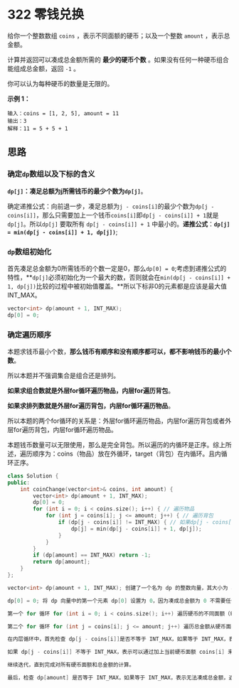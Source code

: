 # 322 零钱兑换

给你一个整数数组 `coins` ，表示不同面额的硬币；以及一个整数 `amount` ，表示总金额。

计算并返回可以凑成总金额所需的 **最少的硬币个数** 。如果没有任何一种硬币组合能组成总金额，返回 `-1` 。

你可以认为每种硬币的数量是无限的。

**示例 1：**

```
输入：coins = [1, 2, 5], amount = 11
输出：3 
解释：11 = 5 + 5 + 1
```

## 思路

### 确定`dp`数组以及下标的含义

**`dp[j]`：凑足总额为j所需钱币的最少个数为`dp[j]`**。

确定递推公式：向前退一步，凑足总额为`j - coins[i]`的最少个数为`dp[j - coins[i]]`，那么只需要加上一个钱币`coins[i]`即`dp[j - coins[i]] + 1`就是`dp[j]`。所以`dp[j]` 要取所有 `dp[j - coins[i]] + 1` 中最小的。**递推公式**：**`dp[j] = min(dp[j - coins[i]] + 1, dp[j])`**;

### `dp`数组初始化

首先凑足总金额为0所需钱币的个数一定是0，那么`dp[0] = 0`;考虑到递推公式的特性，**`dp[j]`必须初始化为一个最大的数，否则就会在`min(dp[j - coins[i]] + 1, dp[j])`比较的过程中被初始值覆盖。**所以下标非0的元素都是应该是最大值INT_MAX。

```cpp
vector<int> dp(amount + 1, INT_MAX);
dp[0] = 0;
```

### 确定遍历顺序

本题求钱币最小个数，**那么钱币有顺序和没有顺序都可以，都不影响钱币的最小个数**。

所以本题并不强调集合是组合还是排列。

**如果求组合数就是外层for循环遍历物品，内层for遍历背包**。

**如果求排列数就是外层for遍历背包，内层for循环遍历物品**。

所以本题的两个for循环的关系是：外层for循环遍历物品，内层for遍历背包或者外层for遍历背包，内层for循环遍历物品。

本题钱币数量可以无限使用，那么是完全背包。所以遍历的内循环是正序。综上所述，遍历顺序为：coins（物品）放在外循环，target（背包）在内循环。且内循环正序。

```cpp
class Solution {
public:
    int coinChange(vector<int>& coins, int amount) {
        vector<int> dp(amount + 1, INT_MAX);
        dp[0] = 0;
        for (int i = 0; i < coins.size(); i++) { // 遍历物品
            for (int j = coins[i]; j <= amount; j++) { // 遍历背包
                if (dp[j - coins[i]] != INT_MAX) { // 如果dp[j - coins[i]]是初始值则跳过
                    dp[j] = min(dp[j - coins[i]] + 1, dp[j]);
                }
            }
        }
        if (dp[amount] == INT_MAX) return -1;
        return dp[amount];
    }
};

vector<int> dp(amount + 1, INT_MAX); 创建了一个名为 dp 的整数向量，其大小为 amount + 1。这个向量用于存储每个总金额对应的最少硬币数量。初始化所有元素为INT_MAX，表示尚未找到任何硬币组合，将每个位置初始化为一个很大的数，相当于无穷大。

dp[0] = 0; 将 dp 向量中的第一个元素 dp[0] 设置为 0，因为凑成总金额为 0 不需要任何硬币，所以硬币数量为 0。

第一个 for 循环 for (int i = 0; i < coins.size(); i++) 遍历硬币的不同面额（每个硬币视为一种物品）。

第二个 for 循环 for (int j = coins[i]; j <= amount; j++) 遍历总金额从硬币面额开始到目标总金额 amount，用于计算每个金额对应的最少硬币数量。

在内层循环中，首先检查 dp[j - coins[i]]是否不等于 INT_MAX，如果等于 INT_MAX，表示无法通过加上当前硬币面额 coins[i] 来凑成金额 j，所以跳过这个情况。

如果 dp[j - coins[i]] 不等于 INT_MAX，表示可以通过加上当前硬币面额 coins[i] 来凑成金额 j，那么比较当前的 dp[j] 和 dp[j - coins[i]] + 1，取较小的那个值作为新的 dp[j]，这是因为我们要找最少的硬币数量，所以取最小值。

继续迭代，直到完成对所有硬币面额和总金额的计算。

最后，检查 dp[amount] 是否等于 INT_MAX，如果等于 INT_MAX，表示无法凑成总金额，返回 -1，否则返回 dp[amount] 的值，这个值表示最少硬币数量。
```


